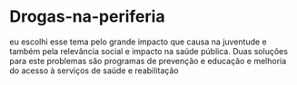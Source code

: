 # Drogas-na-periferia
eu escolhi esse tema pelo grande impacto que causa na juventude e também pela relevância social e impacto na saúde pública. 
Duas soluções para este problemas são programas de prevenção e educação e melhoria do acesso à serviços de saúde e reabilitação 
